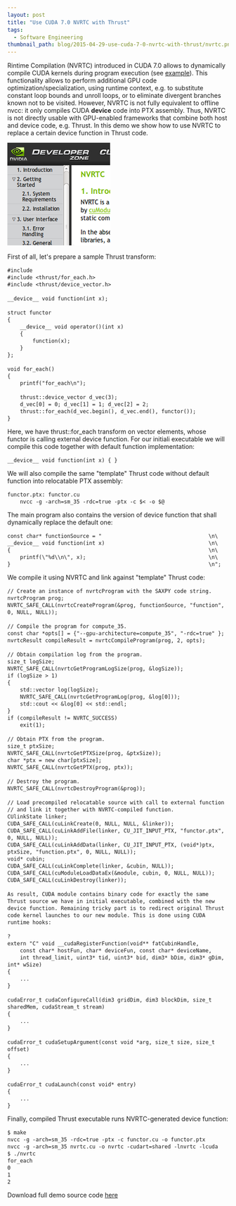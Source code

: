```yaml
---
layout: post
title: "Use CUDA 7.0 NVRTC with Thrust"
tags:
  - Software Engineering
thumbnail_path: blog/2015-04-29-use-cuda-7-0-nvrtc-with-thrust/nvrtc.png
---
```


Rintime Compilation (NVRTC) introduced in CUDA 7.0 allows to dynamically compile CUDA kernels during program execution (see [example](http://docs.nvidia.com/cuda/nvrtc/index.html#example-saxpy)). This functionality allows to perform additional GPU code optimization/specialization, using runtime context, e.g. to substitute constant loop bounds and unroll loops, or to eliminate divergent branches known not to be visited. However, NVRTC is not fully equivalent to offline nvcc: it only compiles CUDA **device** code into PTX assembly. Thus, NVRTC is not directly usable with GPU-enabled frameworks that combine both host and device code, e.g. Thrust. In this demo we show how to use NVRTC to replace a certain device function in Thrust code.

![alt text](\assets\img\blog\2015-04-29-use-cuda-7-0-nvrtc-with-thrust\nvrtc.png "Logo Title Text 1")

First of all, let's prepare a sample Thrust transform:

```
#include
#include <thrust/for_each.h>
#include <thrust/device_vector.h>

__device__ void function(int x);

struct functor
{
    __device__ void operator()(int x)
    {
        function(x);
    }
};

void for_each()
{
    printf("for_each\n");

    thrust::device_vector d_vec(3);
    d_vec[0] = 0; d_vec[1] = 1; d_vec[2] = 2;
    thrust::for_each(d_vec.begin(), d_vec.end(), functor());
}
```

Here, we have thrust::for_each transform on vector elements, whose functor is calling external device function. For our initiali executable we will compile this code together with default function implementation:

```
__device__ void function(int x) { }
```

We will also compile the same "template" Thrust code without default function into relocatable PTX assembly:

```
functor.ptx: functor.cu
    nvcc -g -arch=sm_35 -rdc=true -ptx -c $< -o $@
```

The main program also contains the version of device function that shall dynamically replace the default one:

```
const char* functionSource = "                                  \n\
__device__ void function(int x)                                 \n\
{                                                               \n\
    printf(\"%d\\n\", x);                                       \n\
}                                                               \n";
```

We compile it using NVRTC and link against "template" Thrust code:

```
// Create an instance of nvrtcProgram with the SAXPY code string.
nvrtcProgram prog;
NVRTC_SAFE_CALL(nvrtcCreateProgram(&prog, functionSource, "function", 0, NULL, NULL));

// Compile the program for compute_35.
const char *opts[] = {"--gpu-architecture=compute_35", "-rdc=true" };
nvrtcResult compileResult = nvrtcCompileProgram(prog, 2, opts);

// Obtain compilation log from the program.
size_t logSize;
NVRTC_SAFE_CALL(nvrtcGetProgramLogSize(prog, &logSize));
if (logSize > 1)
{
    std::vector log(logSize);
    NVRTC_SAFE_CALL(nvrtcGetProgramLog(prog, &log[0]));
    std::cout << &log[0] << std::endl;
}
if (compileResult != NVRTC_SUCCESS)
    exit(1);

// Obtain PTX from the program.
size_t ptxSize;
NVRTC_SAFE_CALL(nvrtcGetPTXSize(prog, &ptxSize));
char *ptx = new char[ptxSize];
NVRTC_SAFE_CALL(nvrtcGetPTX(prog, ptx));

// Destroy the program.
NVRTC_SAFE_CALL(nvrtcDestroyProgram(&prog));

// Load precompiled relocatable source with call to external function
// and link it together with NVRTC-compiled function.
CUlinkState linker;
CUDA_SAFE_CALL(cuLinkCreate(0, NULL, NULL, &linker));
CUDA_SAFE_CALL(cuLinkAddFile(linker, CU_JIT_INPUT_PTX, "functor.ptx", 0, NULL, NULL));
CUDA_SAFE_CALL(cuLinkAddData(linker, CU_JIT_INPUT_PTX, (void*)ptx, ptxSize, "function.ptx", 0, NULL, NULL));
void* cubin;
CUDA_SAFE_CALL(cuLinkComplete(linker, &cubin, NULL));
CUDA_SAFE_CALL(cuModuleLoadDataEx(&module, cubin, 0, NULL, NULL));
CUDA_SAFE_CALL(cuLinkDestroy(linker));

As result, CUDA module contains binary code for exactly the same Thrust source we have in initial executable, combined with the new device function. Remaining tricky part is to redirect original Thrust code kernel launches to our new module. This is done using CUDA runtime hooks:

?
extern "C" void __cudaRegisterFunction(void** fatCubinHandle,
    const char* hostFun, char* deviceFun, const char* deviceName,
    int thread_limit, uint3* tid, uint3* bid, dim3* bDim, dim3* gDim, int* wSize)
{
    ...
}

cudaError_t cudaConfigureCall(dim3 gridDim, dim3 blockDim, size_t sharedMem, cudaStream_t stream)
{
    ...
}

cudaError_t cudaSetupArgument(const void *arg, size_t size, size_t offset)
{
    ...
}

cudaError_t cudaLaunch(const void* entry)
{
    ...
}
```

Finally, compiled Thrust executable runs NVRTC-generated device function:

```
$ make
nvcc -g -arch=sm_35 -rdc=true -ptx -c functor.cu -o functor.ptx
nvcc -g -arch=sm_35 nvrtc.cu -o nvrtc -cudart=shared -lnvrtc -lcuda
$ ./nvrtc
for_each
0
1
2
```

Download full demo source code [here](https://parallel-computing.pro/articles/nvrtc/nvrtc.zip)
